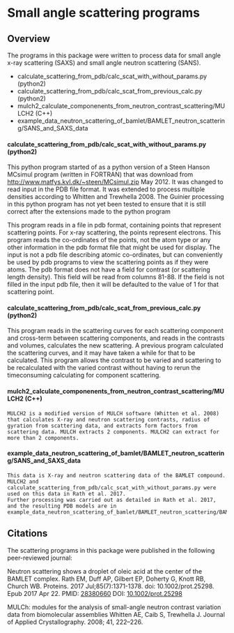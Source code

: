 Small angle scattering programs
===============================

## Overview

The programs in this package were written to process data for small angle x-ray scattering (SAXS) and small angle neutron scattering (SANS).

* calculate_scattering_from_pdb/calc_scat_with_without_params.py (python2)
* calculate_scattering_from_pdb/calc_scat_from_previous_calc.py (python2)
* mulch2_calculate_componenents_from_neutron_contrast_scattering/MULCH2 (C++)
* example_data_neutron_scattering_of_bamlet/BAMLET_neutron_scattering/SANS_and_SAXS_data

#### calculate_scattering_from_pdb/calc_scat_with_without_params.py (python2)

This python program started of as a python version of a Steen Hanson MCsimul program (written in FORTRAN)
that was download from http://www.matfys.kvl.dk/~steen/MCsimul.zip May 2012.
It was changed to read input in the PDB file format.
It was extended to process multiple densities according to Whitten and Trewhella 2008.
The Guinier processing in this python program has not yet been tested to ensure that it is still correct after the extensions made to the python program

This program reads in a file in pdb format, containing points that represent scattering points.
For x-ray scattering, the points represent electrons.
This program reads the co-ordinates of the points,
not the atom type or any other information in the pdb format file that might be used for display.
The input is not a pdb file describing atomic co-ordinates,
but can conveniently be used by pdb programs to view the scattering points as if they were atoms.
The pdb format does not have a field for contrast (or scattering length density).
This field will be read from columns 81-88. If the field is not filled in the input pdb file,
then it will be defaulted to the value of 1 for that scattering point.

#### calculate_scattering_from_pdb/calc_scat_from_previous_calc.py (python2)

This program reads in the scattering curves for each scattering component and cross-term between scattering components,
and reads in the contrasts and volumes, calculates the new scattering.
A previous program calculated the scattering curves, and it may have taken a while for that to be calculated.
This program allows the contrast to be varied and scattering to be recalculated with the varied contrast
without having to rerun the timeconsuming calculating for component scattering.

#### mulch2_calculate_componenents_from_neutron_contrast_scattering/MULCH2 (C++)

```
MULCH2 is a modified version of MULCH software (Whitten et al. 2008) that calculates X-ray and neutron scattering contrasts, radius of gyration from scattering data, and extracts form factors from scattering data. MULCH extracts 2 components. MULCH2 can extract for more than 2 components.
```

#### example_data_neutron_scattering_of_bamlet/BAMLET_neutron_scattering/SANS_and_SAXS_data

```
This data is X-ray and neutron scattering data of the BAMLET compound. MULCH2 and calculate_scattering_from_pdb/calc_scat_with_without_params.py were used on this data in Rath et al. 2017. 
Further processing was carried out as detailed in Rath et al. 2017, and the resulting PDB models are in example_data_neutron_scattering_of_bamlet/BAMLET_neutron_scattering/BAMLET_models
```

## Citations

The scattering programs in this package were published in the following peer-reviewed journal:

Neutron scattering shows a droplet of oleic acid at the center of the BAMLET complex.
Rath EM, Duff AP, Gilbert EP, Doherty G, Knott RB, Church WB.
Proteins. 2017 Jul;85(7):1371-1378. doi: 10.1002/prot.25298. Epub 2017 Apr 22.
PMID: [28380660](https://www.ncbi.nlm.nih.gov/pubmed/28380660) DOI: [10.1002/prot.25298](https://onlinelibrary.wiley.com/doi/abs/10.1002/prot.25298)

MULCh: modules for the analysis of small-angle neutron contrast variation data from biomolecular assemblies
Whitten AE, Caib S, Trewhella J.
Journal of Applied Crystallography. 2008; 41, 222–226.


